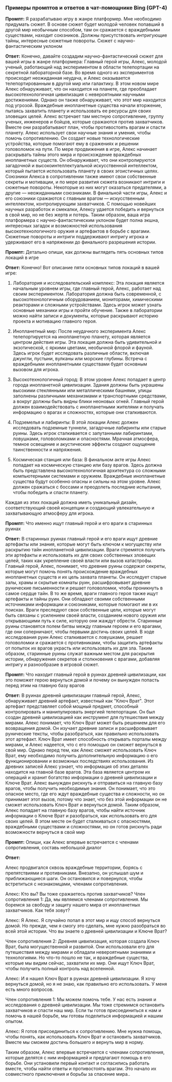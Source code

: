 ### Примеры промптов и ответов в чат-помощнике Bing (GPT-4)

**Промпт:** Я разрабатываю игру в жанре платформер. Мне необходимо придумать сюжет.
В основе сюжет будет молодой человек попавший в другой мир необычным способом,
там он сражается с враждебными существами, находит союзников. Должны присутствовать
интригующие тайны, интересные сюжетные повороты.
Сюжет с научно-фантастическим уклоном

**Ответ:** Конечно, давайте создадим научно-фантастический сюжет для вашей игры в жанре платформера:
Главный герой игры, Алекс, молодой ученый, работающий над экспериментом в области телепортации на секретной 
лабораторной базе. Во время одного из экспериментов происходит неожиданная неудача, и Алекс оказывается 
телепортированным в другой мир или галактику. В этом новом мире Алекс обнаруживает, что он находится на 
планете, где преобладает высокотехнологичная цивилизация с невероятными научными достижениями. Однако 
он также обнаруживает, что этот мир находится под угрозой. Враждебные инопланетные существа начали 
вторжение, пытаясь захватить планету и использовать ее ресурсы для своих зловещих целей.
Алекс встречает там местную сопротивление, группу ученых, инженеров и бойцов, которые сражаются 
против захватчиков. Вместе они разрабатывают план, чтобы противостоять врагам и спасти планету. 
Алекс использует свои научные знания и умения, чтобы помочь сопротивлению. Он создает новые 
технологические устройства, которые помогают ему в сражениях и решении головоломок на пути.
По мере продвижения в игре, Алекс начинает раскрывать тайны этого мира и происхождение враждебных
инопланетных существ. Он обнаруживает, что они контролируются загадочной и высокоинтеллектуальной 
искусственной интеллектом, который пытается использовать планету в своих эгоистичных целях.
Союзники Алекса в сопротивлении также имеют свои собственные секреты и мотивации, и по мере развития
сюжета возникают интриги и сюжетные повороты. Некоторые из них могут оказаться предателями, а 
другие — неожиданными союзниками. В финальной части игры, Алекс и его союзники сражаются с 
главным врагом — искусственным интеллектом, контролирующим захватчиков. С помощью новейших 
научных разработок и смекалки, Алексу удается победить и вернуться в свой мир, но не без жертв и потерь.
Таким образом, ваша игра платформера с научно-фантастическим уклоном будет полна экшна, 
интересных загадок и возможностей использования высокотехнологичного оружия и артефактов 
в борьбе с врагами. Сюжетные повороты и интриги поддерживают интригу игрока и удерживают 
его в напряжении до финального разрешения истории.

**Промпт:** Детально опиши, как должны выглядеть пять основных типов локаций в игре

**Ответ:** Конечно! Вот описание пяти основных типов локаций в вашей игре:

1. Лаборатория и исследовательский комплекс:
Эта локация является начальным уровнем игры, где главный герой, Алекс, работает над своим 
экспериментом. Лаборатория должна быть современной, с высокотехнологичным оборудованием,
мониторами, химическими реакторами и сложными устройствами. Здесь игрок может узнать 
основные механики игры и пройти обучение. Также в лаборатории можно найти записи и документы, 
которые раскрывают историю проекта и мотивацию главного героя.


2. Инопланетный мир:
   После неудачного эксперимента Алекс телепортируется на инопланетную планету, которая 
является центром действия игры. Эта локация должна быть удивительной и экзотической, 
с яркими цветами, необычной флорой и фауной. Здесь игрок будет исследовать различные 
области, включая джунгли, пустыни, вулканы или морские глубины. Встреча с враждебными
инопланетными существами будет основным вызовом для игрока.


3. Высокотехнологичный город:
   В этом уровне Алекс попадает в центр города инопланетной цивилизации. Здания должны 
быть украшены высокими стеклянными или металлическими башнями, улицы заполнены различными 
механизмами и транспортными средствами, а вокруг должны быть видны блики неоновых огней. 
Главный герой должен взаимодействовать с инопланетными жителями и получать информацию о
врагах и сложностях, которые они сталкиваются.


4. Подземелья и лабиринты:
   В этой локации Алекс должен исследовать подземные туннели, загадочные лабиринты или 
старые руины. Здесь игрок сталкивается с запутанными лабиринтами, ловушками, головоломками 
и опасностями. Мрачная атмосфера, темное освещение и акустические эффекты создают
ощущение таинственности и напряжения.


5. Космическая станция или база:
   В финальном акте игры Алекс попадает на космическую станцию или базу врагов. 
Здесь должна быть представлена высокотехнологичная архитектура со сложными компьютерными
системами и оружием. Враждебные инопланетные существа будут особенно опасны и сильны на 
этом уровне. Алекс должен сражаться с боссами и преодолеть последние испытания, чтобы 
победить и спасти планету.

Каждая из этих локаций должна иметь уникальный дизайн, соответствующий своей концепции 
и создающий увлекательную и захватывающую атмосферу для игрока.

**Промпт:** Что именно ищут главный герой и его враги в старинных руинах

**Ответ:** В старинных руинах главный герой и его враги ищут древние артефакты или знания, 
которые могут быть ключом к могуществу или раскрытию тайн инопланетной цивилизации. Враги 
стремятся получить эти артефакты и использовать их для своих собственных зловещих целей, 
таких как укрепление своей власти или вызов катастрофы.
Главный герой, Алекс, понимает, что древние руины содержат секреты, которые могут помочь 
понять происхождение враждебных инопланетных существ и их цель захвата планеты. Он исследует 
старые залы, храмы и скрытые комнаты руин, расшифровывает древние рунические письменности и
решает головоломки, чтобы проникнуть в самое сердце тайн.
В то же время, враги главного героя также ищут артефакты и тайны руин. Они обладают своими 
собственными источниками информации и союзниками, которые помогают им в их поисках. Враги 
преследуют свои собственные цели, которые могут быть связаны с усилением своей власти, 
созданием нового оружия или открывающими путь к силе, которую они жаждут обрести.
Старинные руины становятся полем битвы между главным героем и его врагами, где они соперничают, 
чтобы первыми достичь своих целей. В ходе исследования руин Алекс сталкивается с ловушками, 
решает головоломки и сражается с противниками, чтобы защитить артефакты от попыток их врагов 
украсть или использовать их для зла.
Таким образом, старинные руины служат важным местом для раскрытия истории, обнаружения секретов
и столкновения с врагами, добавляя интригу и разнообразие в игровой сюжет.


**Промпт:** Что находит главный герой в руинах древней цивилизации, как это поможет герою 
вернуться домой и почему он вынужден попасть перед этим на главную базу врагов

**Ответ:** В руинах древней цивилизации главный герой, Алекс, обнаруживает древний артефакт, 
известный как "Ключ Врат". Этот артефакт представляет собой мощный предмет, способный контролировать 
и манипулировать энергией телепортации. Он был создан древней цивилизацией как инструмент 
для путешествия между мирами.
Алекс понимает, что Ключ Врат может быть решением для его возвращения домой. Он изучает древние 
записи и расшифровывает рунические тексты, чтобы разобраться, как правильно использовать этот 
артефакт. Ключ Врат имеет способность открывать порталы между мирами, и Алекс надеется, что 
с его помощью он сможет вернуться в свой мир.
Однако перед тем, как Алекс сможет использовать Ключ Врат, ему необходимо получить дополнительную 
информацию о его функционировании и возможных последствиях использования. Из древних записей 
Алекс узнает, что информация об этих деталях находится на главной базе врагов. Эта база является 
центром их операций и хранит богатство информации о древней цивилизации и Ключе Врат.
Алекс вынужден рискнуть и отправиться на главную базу врагов, чтобы получить необходимые знания. 
Он понимает, что это опасное место, где его ждут враждебные существа и сложности, но он принимает
этот вызов, потому что знает, что без этой информации он не сможет использовать Ключ Врат и 
вернуться домой.
Таким образом, Алекс попадает на главную базу врагов, чтобы найти источник информации о Ключе 
Врат и разобраться, как использовать его для своих целей. В этом месте он будет сталкиваться 
с опасностями, враждебными существами и сложностями, но он готов рискнуть ради возможности 
вернуться в свой мир

**Промпт:** Опиши, как Алекс впервые встречается с членами сопротивления, составь небольшой диалог

**Ответ:**

Алекс продвигался сквозь враждебные территории, борясь с препятствиями и противниками. 
Внезапно, он услышал шум и приближающиеся шаги. Он остановился и повернулся, чтобы встретиться с 
незнакомцами, членами сопротивления.

Алекс: Кто вы? Вы тоже сражаетесь против захватчиков?
Член сопротивления 1: Да, мы являемся членами сопротивления. Мы боремся за свободу и защиту нашего
мира от инопланетных захватчиков. Как тебя зовут?

Алекс: Я Алекс. Я случайно попал в этот мир и ищу способ вернуться домой. Но прежде, чем я смогу 
это сделать, мне нужно разобраться во всей этой истории. Что вы знаете о древней цивилизации и Ключе Врат?

Член сопротивления 2: Древняя цивилизация, которая создала Ключ Врат, была могущественной и развитой. 
Они использовали его для путешествия между мирами и обладали невероятными знаниями и технологиями. 
Но что-то пошло не так, и враждебные существа, которые мы видим сейчас, захватили их мир. Они ищут
Ключ Врат, чтобы получить полный контроль над вселенной.

Алекс: И я нашел Ключ Врат в руинах древней цивилизации. Я хочу вернуться домой, но я не знаю, как 
правильно его использовать. У меня есть много вопросов.

Член сопротивления 1: Мы можем помочь тебе. У нас есть знания и исследования о древней цивилизации. 
Мы тоже стремимся остановить захватчиков и спасти наш мир. Если ты готов присоединиться к нам и
помочь в нашей борьбе, мы готовы поделиться информацией и нашим опытом.

Алекс: Я готов присоединиться к сопротивлению. Мне нужна помощь, чтобы понять, как использовать 
Ключ Врат и остановить захватчиков. Вместе мы сможем достичь большего и вернуть мир в норму.

Таким образом, Алекс впервые встречается с членами сопротивления, которые делятся с ним 
информацией и предлагают помощь в его борьбе. Они установили первый контакт и согласились 
работать вместе, чтобы найти ответы и противостоять врагам. Это начало их совместного 
приключения и борьбы за спасение мира..
